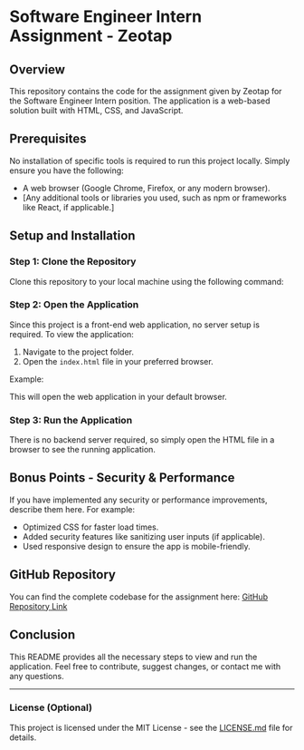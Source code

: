 # Software Engineer Intern Assignment - Zeotap

## Overview
This repository contains the code for the assignment given by Zeotap for the Software Engineer Intern position. The application is a web-based solution built with HTML, CSS, and JavaScript.

## Prerequisites
No installation of specific tools is required to run this project locally. Simply ensure you have the following:

- A web browser (Google Chrome, Firefox, or any modern browser).
- [Any additional tools or libraries you used, such as npm or frameworks like React, if applicable.]

## Setup and Installation

### Step 1: Clone the Repository
Clone this repository to your local machine using the following command:


### Step 2: Open the Application
Since this project is a front-end web application, no server setup is required. To view the application:

1. Navigate to the project folder.
2. Open the `index.html` file in your preferred browser.

Example:

This will open the web application in your default browser.

### Step 3: Run the Application
There is no backend server required, so simply open the HTML file in a browser to see the running application.

## Bonus Points - Security & Performance
If you have implemented any security or performance improvements, describe them here. For example:
- Optimized CSS for faster load times.
- Added security features like sanitizing user inputs (if applicable).
- Used responsive design to ensure the app is mobile-friendly.

## GitHub Repository
You can find the complete codebase for the assignment here:
[GitHub Repository Link](https://github.com/Darshanjain25933/googlespreadsheet-clone)

## Conclusion
This README provides all the necessary steps to view and run the application. Feel free to contribute, suggest changes, or contact me with any questions.

---

### License (Optional)
This project is licensed under the MIT License - see the [LICENSE.md](LICENSE.md) file for details.
